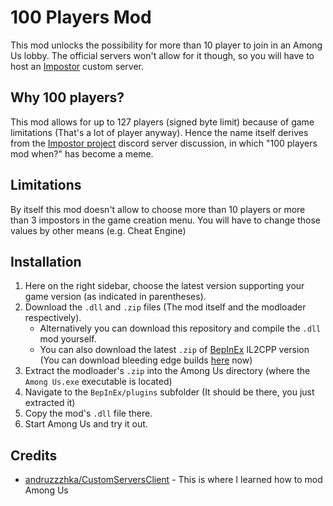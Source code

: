 # 100 Players Mod
This mod unlocks the possibility for more than 10 player to join in an Among Us lobby.
The official servers won't allow for it though, so you will have to host an [Impostor](https://github.com/AeonLucid/Impostor) custom server.

## Why 100 players?
This mod allows for up to 127 players (signed byte limit) because of game limitations (That's a lot of player anyway).
Hence the name itself derives from the [Impostor project](https://github.com/AeonLucid/Impostor) discord server 
discussion, in which "100 players mod when?" has become a meme.

## Limitations
By itself this mod doesn't allow to choose more than 10 players or more than 3 impostors in the game creation menu.
You will have to change those values by other means (e.g. Cheat Engine)

## Installation
1. Here on the right sidebar, choose the latest version supporting your game version (as indicated in parentheses).
2. Download the `.dll` and `.zip` files (The mod itself and the modloader respectively).
	- Alternatively you can download this repository and compile the `.dll` mod yourself.
	- You can also download the latest `.zip` of [BepInEx](https://github.com/BepInEx/BepInEx) IL2CPP version (You can download bleeding edge builds [here](https://builds.bepis.io/projects/bepinex_be) now)
3. Extract the modloader's `.zip` into the Among Us directory (where the `Among Us.exe` executable is located)
4. Navigate to the `BepInEx/plugins` subfolder (It should be there, you just extracted it)
5. Copy the mod's `.dll` file there.
6. Start Among Us and try it out.

## Credits
- [andruzzzhka/CustomServersClient](https://github.com/andruzzzhka/CustomServersClient) - This is where I learned how to mod Among Us
